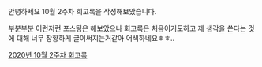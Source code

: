 안녕하세요 10월 2주차 회고록을 작성해보았습니다. 

부분부분 이런저런 포스팅은 해보았으나 회고록은 처음이기도하고 제 생각을 쓴다는 것에 대해 너무 장황하게 글이써지는거같아 어색하네요ㅎㅎ..

[2020년 10월 2주차 회고록](https://catsbi.oopy.io/fb31ffee-3a37-4b48-957d-b0a0a90bc3ef)
